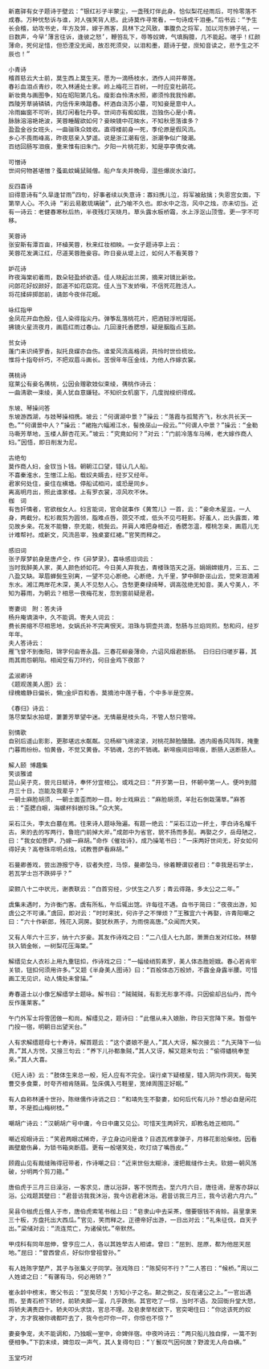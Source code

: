 <!-- { "loadSidebar": true } -->
	新嘉驿有女子题诗于壁云：“银红衫子半蒙尘，一盏残灯伴此身。恰似梨花经雨后，可怜零落不成春。万种忧愁诉与谁，对人强笑背人悲。此诗莫作寻常看，一句诗成千泪垂。”后书云：“予生长会稽，幼攻书史，年方及笄，嫁于燕客，具林下之风致，事腹负之将军，加以河东狮子吼，一日数声，今早‘薄言往诉，逢彼之怒’，鞭笞乱下，辱等奴婢，气填胸臆，几不能起。嗟乎！红颜薄命，死何足惜，但恐湮没无闻，故忍死须臾，以泪和墨，题诗于壁，庶知音读之，悲予生之不辰也！” 
	
	小青诗 
	稽首慈云大士前，莫生西上莫生天。愿为一滴杨枝水，洒作人间并蒂莲。 
	春衫血泪点青纱，吹入林逋处士家。岭上梅花三百树，一时应变杜鹃花。 
	新妆竟与画图争，知在昭阳第几名。瘦影自怜清水照，卿须怜我我怜卿。 
	西陵芳草骑辚辚，内信传来唤踏春。杯酒自浇苏小墓，可知妾是意中人。 
	冷雨幽窗不可听，挑灯闲看牡丹亭。世间亦有痴如我，岂独伤心是小青。 
	脉脉溶溶艳艳波，芙蓉睡醒欲如何？妾映镜中花映水，不知秋思落谁多？ 
	盈盈金谷女班头，一曲骊珠众妓收。直得楼前身一死，季伦原是假风流。 
	乡心不畏雨峰高，昨夜慈亲入梦遥。说是浙江潮有信，浙潮争似广陵潮。 
	百结回肠写泪痕，重来惟有旧朱门。夕阳一片桃花影，知是亭亭倩女魂。 
	
	可憎诗 
	世间何物甚堪憎？蚤虱蚊蝇鼠贼僧。船户车夫并晚母，湿些爆炭水油灯。 
	
	反四喜诗 
	旧得意诗有“久旱逢甘雨”四句，好事者续以失意诗：寡妇携儿泣，将军被敌擒；失恩宫女面，下第举人心。不久诗 “彩云易散琉璃破”，此乃喻不久也。即水中之泡，风中之烛，亦未切当。近有一诗云：老健春寒秋后热，半夜残灯天晓月。草头露水板桥霜，水上浮沤山顶雪。更一字不可移。　
	
	芙蓉诗 
	张安斯有潭百亩，环植芙蓉，秋来红妆相映。一女子题诗亭上云： 
	芙蓉花发满江红，尽道芙蓉胜妾容。昨日妾从堤上过，如何人不看芙蓉？ 
	
	妒花诗 
	昨夜海棠初着雨，数朵轻盈娇欲语。佳人晓起出兰房，摘来对镜比新妆。 
	问郎花好奴颜好，郎道不如花窈窕。佳人当下发娇嗔，不信死花胜活人。 
	将花揉碎掷郎前，请郎今夜伴花眠。　 
	
	咏红指甲 
	金凤花开血色殷，佳人染得指尖丹。弹筝乱落桃花片，把酒轻浮玳瑁斑。 
	拂镜火星流夜月，画眉红雨过春山。几回漫托香腮想，疑是胭脂点玉颜。 
	
	贫女诗 
	蓬门未识绮罗香，拟托良媒亦自伤。谁爱风流高格调，共怜时世俭梳妆。 
	惟将十指夸纤巧，不把双眉斗画长。苦恨年年压金线，为他人作嫁衣裳。 
	
	蒨桃诗 
	寇莱公有妾名蒨桃，公因会赠歌妓似束绫，蒨桃作诗云： 
	一曲清歌一束绫，美人犹自意嫌轻。不知织女机窗下，几度抛梭织得成。 
	
	东坡、琴操问答 
	东坡游西湖，与妓琴操相携。坡云：“何谓湖中景？”操云：“落霞与孤鹜齐飞，秋水共长天一色。”“何谓景中人？”操云：“裙拖六幅湘江水，髻挽巫山一段云。”“何谓人中景？”操云：“金勒马嘶芳草地，玉楼人醉杏花天。”坡云：“究竟如何？”对云：“门前冷落车马稀，老大嫁作商人妇。”因悟，即日削发为尼。 
	
	古绝句 
	莫作商人妇，金钗当卜钱。朝朝江口望，错认几人船。 
	不喜秦淮水，生憎江上船。载奴夫婿去，经岁又经年。 
	君家何处住，妾住在横塘。停船试相问，或恐是同乡。 
	离高明月出，照此谁家楼。上有罗衣裳，凉风吹不休。 
	枷　词
	有告奸情者，官欲枷女人。妇言能词，官命就事作《黄莺儿》一首，云：“妾命木星监，一人身，两截分。松衫裁剪为圆领，脂难点唇，颈交不成，低头不见弓鞋影。好羞人，出头露面，难见故乡亲。花发不能簪，奈无能，梳鬓云。并肩人难把身相近，香腮怎温，樱桃怎亲，画眉儿无计难帮衬。成新文，风流邑宰，独桌宴红裙。”官笑而释之。 
	
	感旧词 
	张子厚梦前身是唐卢仝，作《异梦录》，喜咏感旧词云： 
	当时我醉美人家，美人颜色娇如花。今日美人弃我去，青楼珠箔天之涯。娟娟嫦娥月，三五、二八盈又缺。翠眉蝉鬓生别离，一望不见心断绝。心断绝，九千里，梦中醉卧巫山云，觉来泪滴湘东水。湘江两岸花木深，美人不见愁人心。含愁更奏绿绮琴，调高弦绝无知音。美人兮美人，不知为暮雨，为朝云？相思一夜梅花发，忽到窗前疑是君。 
	
	寄妻词　附：答夫诗 
	杨升庵谪滇中，久不能调。寄夫人词云： 
	费长房缩不尽相思地，女娲氏补不完离恨天。泪珠与铜壶共滴，愁肠与兰焰同煎。愁和闷，经岁年年。 
	夫人答诗云：
	雁飞曾不到衡阳，锦字何由寄永昌。三春花柳妾薄命，六诏风烟君断肠。 曰归曰归嗟岁暮，其雨其雨怨朝阳。相闻空有刀环约，何日金鸡下夜郎？ 
	
	孟淑卿诗 
	《题观莲美人图》云： 
	绿槐蟾静日偏长，懒□金炉百和香。莫摘池中莲子看，个中多半是空房。 
	
	《春归》诗云： 
	落尽棠梨水拍堤，萋萋芳草望中迷。无情最是枝头鸟，不管人愁只管啼。 
	
	别情歌 
	自别后遥山影影，更那堪远水粼粼。见杨柳飞绵滚滚，对桃花醉脸醺醺。透内阁香风阵阵，掩重门暮雨纷纷。怕黄昏，不觉又黄昏。不销魂，怎的不销魂。新啼痕间旧啼痕，断肠人送断肠人。 
	
	解人颐 博趣集
	笑谈雅谑 
	昆山吴子克，尝元日赋诗，奉怀分宜相公。或戏之曰：“开岁第一日，怀朝中第一人。便吟到腊月三十日，岂能及我辈乎？” 
	一朝士麻脸胡须，一朝士面歪而眇一目。眇士戏麻云：“麻脸胡须，羊肚石倒栽蒲草。”麻答云：“歪腮白眼，海螺杯斜嵌珍珠。”众大笑。 
	
	采石江头，李太白墓在焉。往来诗人题咏殆遍。有题一绝云：“采石江边一抔土，李白诗名耀千古。来的去的写两行，鲁班门前掉大斧。”成郎中为省官，貌不扬而多髭。再娶之夕，岳母陋之，曰：“我女如菩萨，乃嫁一麻胡。”命作《催妆诗》，成乃操笔书曰：“一床两好世间无，好女如何得好夫？高卷珠帘明点烛，试教菩萨看麻胡。” 
	
	石曼卿善戏，尝出游报宁寺，驭者失控，马惊，曼卿坠马，徐着鞭谓驭者曰：“幸我是石学士，若瓦学士岂不跌碎乎？” 
	
	梁颢八十二中状元，谢表联云：“白首穷经，少伏生之八岁；青云得路，多太公之二年。” 
	
	虞集未遇时，为许衡门客。虞有所私，午后辄出馆。许每往不遇。自书于简曰：“夜夜出游，知虞公之不可谏。”虞回，即对云：“时时来扰，何许子之不惮烦？”王雅宜六十再娶，许青阳嘲之曰：“六十作新郎，残花入洞房。娶犹秋燕子，为雨傍高唐。”众闻而大笑。 
	
	又有人年六十三岁，纳十六岁妾。其友作诗戏之曰：“二八佳人七九郎，萧萧白发对红妆。林藜扶入销金帐，一树梨花压海棠。” 
	
	解缙见女人衣衫上用九重钮扣，作诗戏之曰：“一幅绫绡剪素罗，美人体态胜妲娥。春心若肯牢关锁，钮扣何须用许多。”又题《半身美人图诗》曰：“百般体态万般娇，不露金身露半腰。可惜画工无见识，动人情处未曾描。” 
	
	寿春道士以小像乞解缙学士题咏。解书曰：“贼贼贼，有影无形拿不得。只因偷却吕仙丹，而今反作蓬莱客。” 
	
	午门外军士将雪团做一和尚。解缙见之，题诗曰：“此僧从未入娘胎，昨日天宫降下来。暂借午门投一宿，明朝日出望天台。” 
	
	人有求解缙题母七十寿诗，解首题云：“这个婆娘不是人，”其人大讶，解次接云：“九天降下一仙真，”其人方悦，又接三句云：“养下儿孙都象贼，”其人又讶，解又题末句云：“偷得蟠桃奉至亲。”其人大喜。 
	
	《短人诗》云：“肢体生来总一般，短人应有不完全。误行桌下疑楼屋，错入阴沟作洞天。每笑曹交多食粟，时夸齐相肯随肩。坠床偶入弓鞋里，宽绰周围正好眠。” 
	
	有人自称林逋十世孙，陈继儒作诗诮之曰：“和靖先生不娶妻，如何后代有儿孙？想必自是闲花草，不是孤山梅树枝。” 
	
	嘲胡广诗云：“汉朝胡广号中庸，今日中庸又见公。可惜天生两奸宄，却教名姓正相同。” 
	
	嘲近视眼诗云：“笑君两眼忒稀奇，子立身边问是谁？日透瓦楞拿弹子，月移花影拾柴枝。因看画壁磨伤鼻，为锁书箱夹断眉。更有一般堪笑处，吹灯烧了嘴唇皮。” 
	
	顾霞山见有裁缝贿得冠带者，作诗嘲之曰：“近来世俗太糊涂，漫把裁缝作士夫。软翅一朝风荡破，分明两个剪刀箍。” 
	
	唐伯虎于三月三日澡浴，一客求见，唐以浴辞，客不悦而去。至六月六日，唐往谒，是客亦辞以浴。公戏题其壁曰：“君昔访我我沐浴，我今访君君沐浴。君昔访我三月三，我今访君六月六。” 
	
	吴县令枷虎丘僧人于市，唐伯虎索笔书枷上曰：“皂隶山中去采茶，僧要银钱不肯赊。县里拿来三十板，方盘托出大西瓜。”官见，笑而释之。正德帝好出游，一日出对云：“礼朱征伐，自天子出。”梁储对云：“流连荒亡，为诸侯忧。”帝默然。 
	
	甲戍科有同年屈伸，曾亨应二人，各以其姓举古人相谑。曾曰：“屈到、屈原，都为他屈天屈地。”屈曰：“曾西曾点，好似你曾祖曾孙。” 
	
	有人姓陈字楚产，其子与张集义子同学。张戏陈曰：“陈契何不行？”二人答曰：“候桥。”周以二人姓谑之曰：“有骡有马，何必用轿？” 
	
	崔永龄中榜末，寄父书云：“至矣尽矣！方知小子之名。颠之倒之，反在诸公之上。”一官出遇雨，至青石桥下轿时，前轿夫脚一溜，几乎跌倒。其官吃了一惊，当时不语。及回衙升堂大怒，将轿夫满责四十。轿夫叩头求饶，官总不理。及皂隶举杖欲下，官突喝住曰：“你这该死的奴才，方才我被你魂都吓去了，我今也吓你一吓，你惊也不惊？” 
	
	妻妾争宠，夫不能调和，乃独眠一室中，命婢伴宿。中夜吟诗云：“两只船儿独自撑，一篙不到便相争。”下韵末续，婢忽叹一声气，其人复得句曰：“丫鬟叹气因何故？野渡无人舟自横。” 
	
	玉堂巧对 
